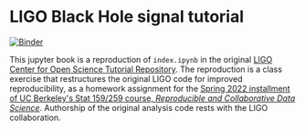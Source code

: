 # LIGO Black Hole signal tutorial

[![Binder](https://mybinder.org/badge_logo.svg)](https://mybinder.org/v2/gh/UCB-stat-159-s22/hw06-WenhaoP/HEAD?labpath=main.ipynb)

This jupyter book is a reproduction of `index.ipynb` in the original [LIGO Center for Open Science Tutorial Repository](https://github.com/losc-tutorial/LOSC_Event_tutorial). The reproduction is a class exercise that restructures the original LIGO code for improved reproducibility, as a homework assignment for the [Spring 2022 installment of UC Berkeley's Stat 159/259 course, _Reproducible and Collaborative Data Science_](https://ucb-stat-159-s22.github.io). Authorship of the original analysis code rests with the LIGO collaboration.
